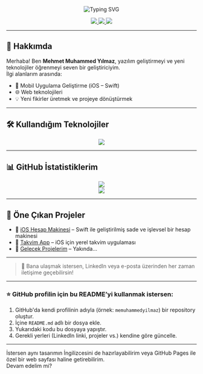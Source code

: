 <!-- PROFİL BANNERI -->
<p align="center">
  <img src="https://readme-typing-svg.demolab.com?font=Fira+Code&size=24&pause=1000&color=00F7FF&center=true&vCenter=true&width=435&lines=Merhaba,+ben+Mehmet+Yılmaz!;Yazılım+Geliştiriciyim+%F0%9F%92%BB;Projelerimi+inceleyebilirsin+%F0%9F%91%87" alt="Typing SVG" />
</p>

<!-- SOSYAL MEDYA İKONLARI -->
<p align="center">
  <a href="https://github.com/memuhammedyilmaz" target="_blank">
    <img src="https://img.shields.io/github/followers/memuhammedyilmaz?label=GitHub&style=social" />
  </a>
  <a href="https://linkedin.com/in/kendi-linkedin-profilin" target="_blank">
    <img src="https://img.shields.io/badge/LinkedIn-blue?style=flat&logo=linkedin" />
  </a>
  <a href="mailto:mailadresin@gmail.com">
    <img src="https://img.shields.io/badge/E--Posta-DarkRed?style=flat&logo=gmail&logoColor=white" />
  </a>
</p>

---

## 👋 Hakkımda

Merhaba! Ben **Mehmet Muhammed Yılmaz**, yazılım geliştirmeyi ve yeni teknolojiler öğrenmeyi seven bir geliştiriciyim.  
İlgi alanlarım arasında:

- 📱 Mobil Uygulama Geliştirme (iOS – Swift)
- 🌐 Web teknolojileri
- 💡 Yeni fikirler üretmek ve projeye dönüştürmek

---

## 🛠️ Kullandığım Teknolojiler

<p align="center">
  <img src="https://skillicons.dev/icons?i=swift,xcode,js,html,css,github,vscode&theme=light" />
</p>

---

## 📊 GitHub İstatistiklerim

<p align="center">
  <img src="https://github-readme-stats.vercel.app/api?username=memuhammedyilmaz&show_icons=true&theme=radical" />
  <br/>
  <img src="https://github-readme-streak-stats.herokuapp.com?user=memuhammedyilmaz&theme=tokyonight&hide_border=false" />
</p>

---

## 🚀 Öne Çıkan Projeler

- 🔢 [iOS Hesap Makinesi](https://github.com/memuhammedyilmaz/hesap-makinesi-ios) – Swift ile geliştirilmiş sade ve işlevsel bir hesap makinesi  
- 📅 [Takvim App](#) – iOS için yerel takvim uygulaması  
- 🎯 [Gelecek Projelerim](#) – Yakında...

---

> 💬 Bana ulaşmak istersen, LinkedIn veya e-posta üzerinden her zaman iletişime geçebilirsin!

---

### ⭐ GitHub profilin için bu README’yi kullanmak istersen:

1. GitHub'da kendi profilinin adıyla (örnek: `memuhammedyilmaz`) bir repository oluştur.
2. İçine `README.md` adlı bir dosya ekle.
3. Yukarıdaki kodu bu dosyaya yapıştır.
4. Gerekli yerleri (LinkedIn linki, projeler vs.) kendine göre güncelle.

---

İstersen aynı tasarımın İngilizcesini de hazırlayabilirim veya GitHub Pages ile özel bir web sayfası haline getirebilirim.  
Devam edelim mi?
